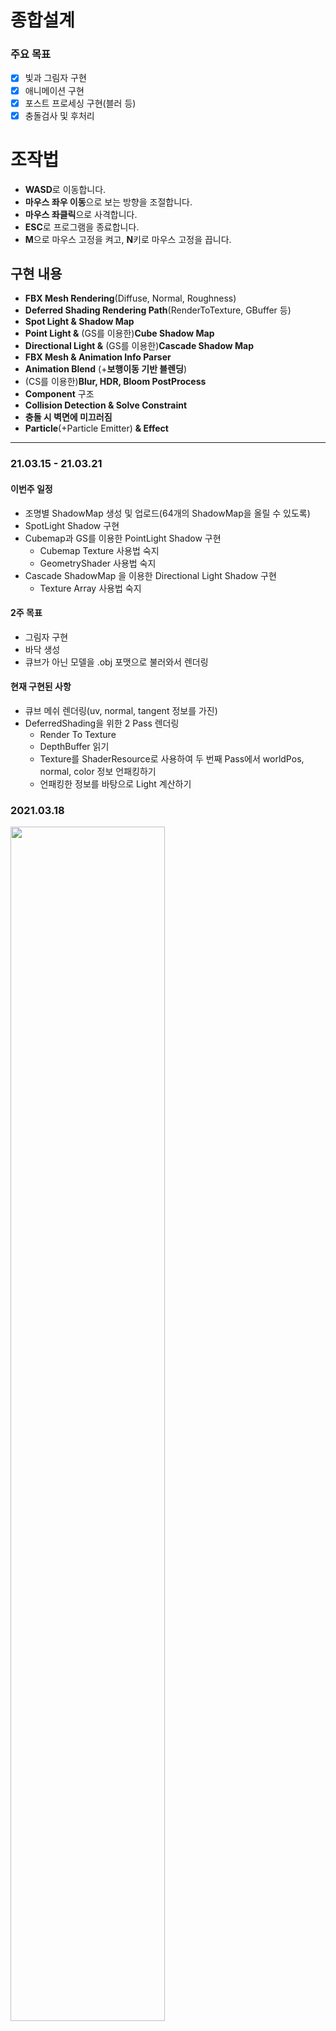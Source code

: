 # 종합설계
### 주요 목표
 - [x] 빛과 그림자 구현
 - [x] 애니메이션 구현
 - [x] 포스트 프로세싱 구현(블러 등)
 - [x] 충돌검사 및 후처리

# 조작법
- **WASD**로 이동합니다.
- **마우스 좌우 이동**으로 보는 방향을 조절합니다.
- **마우스 좌클릭**으로 사격합니다.
- **ESC**로 프로그램을 종료합니다.
- **M**으로 마우스 고정을 켜고, **N**키로 마우스 고정을 끕니다.

## 구현 내용
* **FBX Mesh Rendering**(Diffuse, Normal, Roughness)
* **Deferred Shading Rendering Path**(RenderToTexture, GBuffer 등)
* **Spot Light & Shadow Map**
* **Point Light &** (GS를 이용한)**Cube Shadow Map**
* **Directional Light &** (GS를 이용한)**Cascade Shadow Map**
* **FBX Mesh & Animation Info Parser**
* **Animation Blend** (+**보행이동 기반 블렌딩**)
* (CS를 이용한)**Blur, HDR, Bloom PostProcess**
* **Component** 구조
* **Collision Detection & Solve Constraint**
* **충돌 시 벽면에 미끄러짐**
* **Particle**(+Particle Emitter) **& Effect**

-----------
### 21.03.15 - 21.03.21
#### 이번주 일정
* 조명별 ShadowMap 생성 및 업로드(64개의 ShadowMap을 올릴 수 있도록)
* SpotLight Shadow 구현
* Cubemap과 GS를 이용한 PointLight Shadow 구현
  - Cubemap Texture 사용법 숙지
  - GeometryShader 사용법 숙지
* Cascade ShadowMap 을 이용한 Directional Light Shadow 구현
  - Texture Array 사용법 숙지

#### 2주 목표
* 그림자 구현 
* 바닥 생성
* 큐브가 아닌 모델을 .obj 포맷으로 불러와서 렌더링

#### 현재 구현된 사항
- 큐브 메쉬 렌더링(uv, normal, tangent 정보를 가진)
- DeferredShading을 위한 2 Pass 렌더링
  - Render To Texture
  - DepthBuffer 읽기
  - Texture를 ShaderResource로 사용하여 두 번째 Pass에서 worldPos, normal, color 정보 언패킹하기
  - 언패킹한 정보를 바탕으로 Light 계산하기

### 2021.03.18
<img src="https://user-images.githubusercontent.com/21697638/111553756-58535f80-87c8-11eb-95b5-4fb1c6bab7a7.png" width="70%" height="70%"></img>

-----------
### 21.03.22 - 21.03.28
#### 이번주 일정
* Cubemap과 GS를 이용한 PointLight 그림자 구현
  - Cubemap Texture 사용법 숙지
  - GeometryShader 사용법 숙지
* Cascade ShadowMap 을 이용한 Directional Light 그림자 구현
  - Texture Array 사용법 숙지

#### 2주 목표
* 그림자 구현 
* 바닥 생성
* 큐브가 아닌 모델을 .obj 포맷으로 불러와서 렌더링

#### 현재 구현된 사항
- 큐브 메쉬 렌더링
- 디퍼드 쉐이딩
- 다중 SpotLight & Shadow

Root Constant를 한 프레임 내에 여러 번 바꿀 수 있을 것이라 오해하고 있었다.
말 그대로 상수처럼 사용되는 것인데. 
그래서 인덱스를 갱신해가며 사용할 수 있을 것이라 믿었던 Light와 ShadowMap 배열 구조를 전부 부수고 광원별 렌더 패스를 추가하는 식으로 변경하였다. 

### 2021.03.21
<img src="https://user-images.githubusercontent.com/21697638/111884756-f6cd0400-8a06-11eb-90d6-d70c830bd86f.png" width="70%" height="70%"></img>

### 2021.03.22
프로젝트의 단위 1 이 1 m가 되도록 설정하였다. (0.001 = 1mm, 1,000 = 1km)
투영 변환 행렬도 그에 맞게 조절하고 Object와 Light의 크기도 변경하였다.
이제 Load Mesh가 된다.

<img src="https://user-images.githubusercontent.com/21697638/111926071-aa5cf380-8aee-11eb-83ce-9b9e3ea0e60d.png" width="70%" height="70%"></img>

### 2021.03.25
Point Light Shadow를 위해 TextureManager와 Texture에 CubeMap Type으로 Texture를 생성하는 함수를 추가해주고 Header.hlsli에 TextureCube를 추가해주었다.
원래 Texture2DArray로 만들고 그걸 Texture2D로 되지 않을까 하고 올려봤었는데 생각대로 작동하지 않았다.
[Introduction To Textures in Direct3D 11 - Win32 apps | Microsoft Docs](https://docs.microsoft.com/en-us/windows/win32/direct3d11/overviews-direct3d-11-resources-textures-intro)
여기에 보면 CubeMap의 인덱스가 나온다. 저 순서대로 Light마다 뷰 변환 행렬을 만들어줘야 한다(올릴 땐 투영 변환 행렬 곱하고 전치행렬로 바꿔서).

<img src="https://user-images.githubusercontent.com/21697638/112391901-f2248a80-8d3b-11eb-8d31-36f302a8be15.png" width="70%" height="70%"></img>

-----------
### 21.03.29 - 21.04.04
#### 이번주 일정
* Cascade ShadowMap 을 이용한 Directional Light Shadow 구현
* Render Object를 할 때, Texture 등을 어떻게 저장할 것인지 정리(자료구조 면에서)
* Material 구조체 업로드 준비
* FBX SDK로 파일 읽기(애니메이션 구현 준비)

#### 2주 목표
* Object 자료구조 정리(또는 Component 인터페이스 작성)
* FBX SDK 다운로드 및 사용법 정리

#### 현재 구현된 사항
- 큐브 메쉬 렌더링
- DeferredShading
- 다중 SpotLight Shadow
- 다중 PointLight Shadow
- Cascade Shadow Map을 TextureArray를 사용하여 DepthBuffer에 그리는 것까지 진행

### 2021.03.29
26일에 DepthBuffer에 그려지는 것까지 확인

### 2021.03.31
CSM 구현 시에 많은 문제가 있었는데 현재 진행 상황은 다음과 같다.
- 뷰 프러스텀의 꼭짓점 좌표를 구하기 위해 CameraView 변환 행렬의 역행렬을 곱해 WorldSpace로 가져오고, LightSpace로 변환한 뒤에, 각 캐스케이드 별로 min/max XYZ를 구하여 직교 투영 행렬을 만들 때 필요한 width와 height, Znear, Zfar을 구했다.
- 각 캐스케이드 별로 위치를 구하여 View 변환 행렬을 만들어주고 위에서 구한 투영행렬과 곱해서 GPU에 올려줬다.
- 그래서 일단 되긴 한다
- 다만, 카메라 회전 시에 ShadowMap 안에 안 들어가는건지 아니면 캐스케이드 인덱스를 구하는 식에 문제가 있는건지 중간에 의도하지 않은 그림자가 생기는 문제가 있다

<img src="https://user-images.githubusercontent.com/21697638/113150035-9cd20700-926e-11eb-9230-03f8149263ce.png" width="70%" height="70%"></img>
<img src="https://user-images.githubusercontent.com/21697638/113150117-b4a98b00-926e-11eb-96b3-3f682aa57016.png" width="70%" height="70%"></img>

### 2021.04.01
CSM을 구현했다. 구현하면서 있었던 문제들과 해결법은 다음과 같다.
1. DepthTextureArray에 렌더는 되는데 카메라가 이동해도 DepthTexture의 내용은 바뀌지 않음 -> Light의 위치를 각 캐스케이드의 시작점으로 이동시켜 해결
2. 거리에 따라 잘못된 캐스케이드가 선택되어 의도하지 않은 그림자가 발생 -> 월드 공간에서 픽셀의 위치와 카메라 간의 거리로 캐스케이드를 선택하게 하지 않고, 월드 공간 픽셀의 위치를 카메라 공간으로 옮긴 뒤에 z값으로 캐스케이드를 선택하게 변경(원래 캐스케이드의 바운더리 박스를 만들 때 쓰는 뷰 프러스텀도 카메라 뷰 공간에 있었으니까)
3. 깊이텍스처의 일부(오른쪽과 아래쪽) 공간에 렌더링이 되지 않음 -> 이건 다른 쉐도우 맵을 생성할 때도 있었으나 평상시에는 눈에 띄지 않아서 몰랐던 문제로서 쉐도우 맵을 렌더링 할 때, 뷰 포트의 크기만 쉐도우 맵의 크기에 맞게 변경해주고 시저렉트는 변경해주지 않아서 생긴 문제였음(쉐도우 텍스처의 크기를 2048로 바꾸면 1/4만 그려지는 문제가 있었는데 아... 암튼 해결함)

이렇게 적어보면 문제가 적어보이지만 적합한 디버깅 방법을 알지 못했던 터라 주먹구구식으로 시도한 일이 많았다. 효율적인 디버깅 방법이 필요하다.

이제 Object 자료구조와 Material 등을 정리하고 구현한 뒤에 애니메이션으로 넘어갈 준비를 하면 될 것 같다.

<img src="https://user-images.githubusercontent.com/21697638/113239609-0b05e080-92e6-11eb-8cce-9dda85a663b9.png" width="70%" height="70%"></img>
<img src="https://user-images.githubusercontent.com/21697638/113239658-253fbe80-92e6-11eb-99b4-921ac5e872fa.png" width="70%" height="70%"></img>

### 2021.04.04
나는 더 이상 3ds Max를 사용할 수 없고, 내가 원하는 (diffuseMap, normalMap, specularMap이 있고 아마 앞으로 애니메이션까지 들어가면 더 까다로워질)조건으로 완벽하게 준비된 에셋을 구하기도 어려울 것 같아서 Blender 2.92로 에셋을 만들었다. Blender가 3ds Max와 사용방법이 많이 달라서 적응하는데 오래 걸렸다.

<img src="https://user-images.githubusercontent.com/21697638/113578416-c23f8600-965d-11eb-8275-8df5d09a4e3a.png" width="70%" height="70%"></img>

-----------
### 21.04.05 - 21.04.11
#### 이번주 일정
* Object 렌더링 시에 Texture 등을 어떻게 저장할 것인지 정리(자료구조 측면에서)
* Material 구조체 업로드 준비
* FBX SDK로 파일 읽기(애니메이션 구현 준비)

#### 2주 목표
* Object 자료구조 정리(또는 Component 인터페이스 작성)
* FBX SDK 다운로드 및 사용법 정리

### 2021.04.05
자원 관리 자료구조를 작성했다.
원래 Scene에 속해있던 TextureMng와 Object에 속해있던 vector<mesh*>의 자원들을 전역으로 올리고 한 번씩만 생성하게 변경하였다.(원래는 같은 mesh여도 여러 Object일 경우, 여러 번 생성하여 메모리 낭비가 있었다)
따라서 지금 구조는 다음과 같다.

> 전역에 gTextureMng, gModelMng, gMaterialMng 로 자원관리
> 처음에 AssetData를 읽어서 이 Scene에서 어떤 Asset(obj, dds 등)을 사용하는지 확인
> 위에서 확인한 AssetList를 바탕으로 Model(mesh들의 집합)과 Texture를 Load
> MaterialData를 읽어서 Material을 생성
> (defaultMaterial도 생성하여 mat이 없는 object의 경우, defaultMaterial을 사용하게 함)
> Object에서 Render를 할 때, Material과 Model name을 가지고 gMaterialMng, gModelMng에서 Set과 Render하게 변경
> (이전에 사용한 Material과 같은 경우, 추가로 Set을 하지 않게 이전에 사용한 mat의 이름을 Mng에서 저장)

자원 관리를 위해 Data 파일만 3개를 사용하게 됨
자원 사용을 위해선 다음의 순서를 거쳐야 함
1. 먼저 Data 폴더의 AssetList에 사용할 에셋을 추가한다
2. 해당 에셋을 Assets 폴더에 추가한다
3. MaterialData에 추가할 Texture를 더해준다
4. ObjectData에 Material과 Model을 더해준다

SpecularMap을 추가하였다
스펙큘러맵을 이렇게 사용하는게 맞는진 모르겠으나 일단 0~1 사이의 값을 가지고 roughness 값으로 사용된다. 이게 있으면 한 Texture를 사용하는 Model에서 다양한 roughness 값을 줄 수 있게 된다
지금 light를 계산하는 hlsl에서 roughness * 256 해서 사용하고 있으므로 기억해두자
Fresnel값도 어떻게 주고 싶은데 그것까지는 아직 못해주고 있다
추가로 RGB Texture를 써야 할 지 고민해봐야 할 것 같음

<img src="https://user-images.githubusercontent.com/21697638/113580174-45fa7200-9660-11eb-841f-0f87b0694b88.png" width="70%" height="70%"></img>

### 2021.04.08
Blender에서 리깅과 애니메이션 작업까지 한 모델을 FBX로 Export하여 사용하기 위해 작업했다.
스키닝 애니메이션은 한 차례 구현해 본 적이 있어 이론을 복습하는 것은 쉬웠다.
FBX SDK의 사용법이 어렵고 복잡해서 많이 힘들었는데 Parser를 작성한 지금도 현재의 방식이 그리 맘에 들지 않는다.
Blender에서 키프레임을 Export하고 다시 Import 해보니 Max에서 리샘플링 옵션을 켠 것처럼 모든 프레임에 키프레임이 생기는걸 볼 수 있었다. 특정 키프레임의 시간만 얻는 것을 포기하고 모든 프레임에서 toWorld 행렬을 뽑아냈다.
빠르게 로드하기 위해 바이너리 포맷으로 만든 뒤에 한 번에 데이터 전체를 읽어내는 식으로 만들었다. (이후 처리 공정이 있긴 하지만)
지금은 루트 상수버퍼를 추가하고 애니메이션 본 변환 행렬을 올리는 것까지 진행했다.
앞으로 해야 할 일은 다음과 같다.

1. 변환 행렬을 시간에 따라 보간.
2. 이 오브젝트가 FBX 모델인지 OBJ 모델인지, 애니메이션이 적용되어있는 메쉬인지 등을 구분.
3. 각자 다른 PSO를 사용하여 렌더링.

Blender에서 FBX로 Export 할 때, Topology를 D3D_PRIMITIVE_TOPOLOGY_TRIANGLESTRIP이 아니라 D3D_PRIMITIVE_TOPOLOGY_TRIANGLELIST로 뽑고 싶은데 Export 옵션에선 못 찾겠다. 
pd3dCommandList->IASetPrimitiveTopology(D3D_PRIMITIVE_TOPOLOGY_TRIANGLELIST); 
이 함수를 찾아서 수정해야 할 것. (FBX모델은 TRIANGLESTRIP로 변환했으니까)

-----------
### 21.04.12 - 21.04.18
#### 이번주 일정
* AnimationClip, AnimationCtrl 등 Animation 자료구조 구현

#### 2주 목표
* Animation 구현

### 2021.04.12
Blender에서 Export한 FBX 파일에 문제가 많아서 다시 3ds Max로 작업환경을 변경했다. Blender에서 있었던 문제는 다음과 같다.

- FBX 포맷으로 Export 할 경우, Vertex가 없어지는 문제가 있다. 정확히는 프리미티브 토폴로지가 트라이앵글도 아니고 트라이앵글 스트립도 아니고 전체 Face의 절반이 사라지는 문제가 있다. Export 한 결과물을 다시 Import 했을 때 Mesh에 문제가 있던 것 같아 보이진 않았는데 대체 어떻게 저장을 하고 있는 것인지 모르겠음.
- Export 할 때, 3ds Max에서의 '리샘플링 올' 옵션이 자동으로 적용되는 듯하다. Keyframe의 Time 값을 얻기 위해 Parser를 돌렸을 때, 모든 프레임의 시간이 나오길래 뭔가 싶어서 다시 Import 해봤는데 모든 프레임에 키프레임이 찍혀있는걸 보고 3ds Max를 설치했다.

<img src="https://user-images.githubusercontent.com/21697638/114394625-5ec1d500-9bd6-11eb-8125-32ac869a7680.png" width="70%" height="70%"></img>

Blender에서 Export 하는 것은 문제가 너무 많아서 다시 Max에서 작업하는 것으로 변경했다. 그로 인해 AnimationClip의 자료구조가 변경되었고(이젠 키프레임을 리샘플링 올을 하지 않은 결과로 처리할 수 있으니까) Parser의 구조도 변경하였다.

AnimationClip의 구조는 다음과 같다.

    struct Keyframe {
	    float keytime;
	    float4 rotation;
	    float3 translation;
	}
	
	using Bone = vector<Keyframe>;
	
	AnimationClip DataStructure
	
	nBone
	eachBone: nKeyframe
	sizeof(Keyframe) * nTotalKeyframe
	
   Parser를 구현했고 이에 맞춰서 본 프로젝트에서 Import 할 수 있게끔 변경했다.  FBX로 읽은 Mesh를 렌더링 하는 것까지 구현했다. AnimationClip을 읽어오는 것까지 성공했다.

### 2021.04.13
AnimationClip에서 읽은 FrameData를 GPU에 올려 VS에서 사용할 수 있게 하였다. 
VS Input Semantic으로 TEXCOORD는 되고 TEXCOORD1은 안된다.
FrameData가 문제 없이 올라가는 것을 확인했고 이전 Frame과 다음 Frame 간의 보간을 구현하였다.
3ds Max에서 회전 값은 TCB, 위치 값은 베지어 방식으로 보간한다고 하여 찾아보았는데,
TCB는 Tension, Continuity, Bias의 줄임말로 CatmullRom Spline에 bias 값을 넣은 정도로 보였다.
나는 T, C, B 모두 Default 값으로 두고 에셋을 만들 예정이므로 CatmullRom 보간만 할 수 있으면 된다.
그리고 그건 XMVectorCatmullRom() 라는 함수로 이미 구현되어 있다.

다만, CatmullRom 스플라인은 보간하려는 두 값의 연속성? 미분값? 속도?값 을 정하기 위해 그 앞과 뒤의 값도 필요로 하기 때문에 값을 4개 전달해야 한다.
이것과 지금 AnimationClip의 저장방식(frameLength와 같은 keytime을 가지는 맨 마지막 키프레임이 있을 수도, 없을 수도 있는 구조)에 따른 루프 애니메이션과 루프가 아닌 애니메이션의 키프레임 인덱스를 정하는 방법을 전부 구현하지는 않았다.
지금 구현한 방법은 맨 앞과 맨 마지막이 이어지지 않는다는 가정 하에 구현하였다.

현재 프레임 인덱스를 구하는 것 자체는 크게 문제가 없는 것 같고 변환 행렬 값에 문제가 있어서 제대로 애니메이트 되지 않고 있다.

-----------
### 21.04.12 - 21.04.25
#### 이번주 일정
* Animation Parser, Animation Controller 구현

-----------
### 21.04.26 - 21.05.02
#### 이번주 일정
* 휴식

-----------
### 21.05.03 - 21.05.09
#### 이번주 일정
* Animation Parser, Animation Controller 구현

### 2021.05.03
Fbx Parser 구현 성공. 추후 내용 정리해서 올릴 것.

### 2021.05.04
본 프로젝트에 적용 완료. 코드 정리해서 올릴 것.

<img src="https://user-images.githubusercontent.com/21697638/116945821-8840be80-acb3-11eb-8188-742572a047b6.png" width="70%" height="70%"></img>

- Parser에서 VertexNormal이 제대로 입력되지 않아 Split per-vertex Normals 옵션을 켤 수 없었는데 해당 부분을 수정.
- PSO를 변경하고 추가하여 애니메이션이 적용된 오브젝트도 Shadow Occluder로 작용.

<img src="https://user-images.githubusercontent.com/21697638/116962876-3fecc500-ace2-11eb-8b04-df5c9c8aa109.png" width="70%" height="70%"></img>

### 2021.05.06
미리 만들어둔 사람 모델을 리깅하여 사용하였다.

Parser에서 Mesh를 저장할 때 하나의 Vertex에 영향을 주는 Bone이 5개 이상인 경우가 나오는 문제가 있었다.
하나의 Vertex에 영향을 주는 Bone이 4개를 초과하는 경우, 가장 작은 weight값을 가진 Bone을 지우고 해당 weight값을 나눠 다른 Bone들의 weight에 더해주는 방법으로 수정하였다.

<img src="https://user-images.githubusercontent.com/21697638/117238481-edd5ac00-ae67-11eb-9259-b6ca4016ee7f.gif" width="70%" height="70%"></img>

이전에 구현해둔 쿼터니언 보간 방식은 각 요소별로 CatmullRom 보간을 하는 방법이었기 때문에, 회전값이 튀는 문제가 있었다.
같은 회전값을 나타내더라도 표현하는 쿼터니언 값이 다를 수 있던 문제였는데(아마?) 이를 요소별로 단순하게 보간하여 발생한 것 같아 XMQuaternionSlerp()을 사용하여 보간하게 변경하였다.

FBX Asset Import 시에
1. position과 normal의 Y와 Z를 Swap한다.
2. position과 normal의 Z에 -1을 곱한다.

VertexShader에서
1. position과 normal 변환결과값의 X에 -1을 곱한다.
(tangent나 uv에 비슷한 처리를 해야 하는지는 아직 모름)

<img src="https://user-images.githubusercontent.com/21697638/117239997-d3e99880-ae6a-11eb-99d1-6542dd5d441b.gif" width="70%" height="70%"></img>

### 2021.05.07

AnimationController를 상속받는 HumanoidAnimCtrl를 만들고 HumanoidObject가 갖고 있는 HumanoidState에 따라 다른 Clip을 재생하도록 하였다.

<img src="https://user-images.githubusercontent.com/21697638/117376845-f2a06b80-af0c-11eb-8174-a37296c1df5d.gif" width="70%" height="70%"></img>

AnimationController에서는 입력받은 State와 Time으로 행렬을 만들어 Set까지 하고 있다.
이것으로 컨트롤러에서 할 일은 일단 끝. (블렌딩 등을 제외하고)
AnimatedObject(특히 HumanoidObject를 기준으로)에서 State 전환을 만들어야 한다.
외부에서 Object에게 MoveForward() 명령어를 주었을 때, 만약 해당 Object가 직전에 Jump를 하여 InAir State라면, MoveForward()를 호출해도 아무런 효과가 없어야 한다.

-----------
### 21.05.10 - 21.05.16
#### 이번주 일정
* State와 Transaction 구현
* Object의 상황에 따라 State가 전환
* 소스코드 정리

#### 2주 목표
* UI와 Font 구현(한글까지 지원할 수 있도록)

### 2021.05.10
State 클래스를 다음과 같이 작성하고 Humanoid_Idle, Humanoid_Walk 클래스를 State 클래스를 상속받아 구현하였다.

	class State {
	public:
		State(const char* strName, Object* obj) :m_strStateName(strName), m_pObject(obj) {}

		void AddTransation(Transaction* transation) { 	m_vecTransactions.push_back(transation); }
		bool IsSatisfyTransaction(const char* strStateName);
		void ChangeStateTo(const char* strStateName);

		virtual void EnterState() {}
		virtual void LeaveState() {}
	public:
		virtual void MoveForward() = 0;
		virtual void Update(float fTimeElapsed) = 0;

	public:
		string m_strStateName;

	protected:
		vector<Transaction*>	m_vecTransactions;
		Object*					m_pObject;
	};

Idle State인 플레이어 캐릭터에게 WalkForward() 명령을 주면 Walk State로 전환할 수 있는 Transaction이 있는지 검사하고, 있으면 해당 Transaction의 조건에 적합한지 확인 후에 맞으면 해당 State로 전환한다.

	if(IsSatisfyTransaction("strStateName")) ChangeStateTo("strStateName");

### 2021.05.11
이번 2주 목표를 'UI와 Font 구현(한글까지 지원할 수 있도록)'에서 '손에 무기 들려주기, IK 구현, 애니메이션 블렌더(이건 시도까지만)'으로 변경
Normal Mapping을 구현하는 것을 먼저 한다.

https://www.textures.com/ 에서 albedo, normal, roughness맵을 다 갖고 있는 Texture Set를 받아 테스트에 사용하였다.
사용한 Set은 [Medieval Cobblestone Pavement - PBR0024 (textures.com)](https://www.textures.com/download/PBR0052/133087)

Specular Map과 Roughness Map이 갖는 의미의 차이점을 잘 모르겠기에 지금은 Specular Map의 슬롯을 기본으로 비워두고, Albedo Map(이것도 Diffuse Map과의 차이점을 모르겠다)의 Alpha 채널에 Roughness Map의 정보를 넣어 하나로 합친 뒤에 사용하였다.
즉, 지금 Material이 Texture Set으로 갖는 정보는 Diffuse.rgb, Roughness.r(==Diffuse.a에 들어감), Normal.rgb 이렇게 있다.
Material의 Fresnel 값을 가지는 Texture는 아직 보지 못했기에 따로 Material마다 지정해주거나 Material에 따라 제작할 필요가 있다.

지금 사용하고 있는 Material마다 지정해주는 방식은 한 Material에서 다양한 재질을 표현할 수 없다는 문제가 있다.
예를 들어, 하나의 Mesh에서 한 부분은 천 재질이고, 다른 부분은 가죽 재질일 때, Roughness 값은 다르게 줄 수 있지만 Fresnel 값은 동일하게 줄 수 밖에 없다. 금속의 경우, Fresnel 값이 매우 큰 것이 다른 재질과의 차이점인데 하나의 Material에서 그것을 표현할 수 없다는 것이 문제가 된다.
하지만 이와 별개로 Material이라는 표현 자체가 재질을 의미하는 만큼, Material 하나에 하나의 재질만 표현해야 하는 것이 아닌가 같은 것도 고려해봐야 할 것 같다.
일단 지금은 Fresnel 값을 Material마다 직접 지정하고 있다.

<img src="https://user-images.githubusercontent.com/21697638/117751361-edfeee80-b24f-11eb-9d7d-5062e195720e.png" width="70%" height="70%"></img>

<img src="https://user-images.githubusercontent.com/21697638/117751397-fe16ce00-b24f-11eb-9328-6e5f1cd4879c.png" width="70%" height="70%"></img>

아래 사진은 하드코딩 되어 있는 Fresnel  값에 차이를 줘 렌더링 한 결과물이다.
[왼쪽 - 0.1, 오른쪽 - 0.9]

SpotLight 생성 시에 SpotLight의 각도를 SpotPower로 조절해주고 있었으나, LightDirection이 normalize 되지 않은 채로 들어가 의도하지 않은 결과가 나오는 점을 수정.

<img src="https://user-images.githubusercontent.com/21697638/117754539-7b910d00-b255-11eb-9875-7b5450ee4364.png" width="70%" height="70%"></img>

3ds Max에서 지금 필요한 모든 정보들을 얻기 위해선 다음과 같은 처리가 필요하다.
1. UnwrapUVW를 하여 UV를 생성
2. TurnToPoly를 하여 모든 Polygon Size를 3 이하로 줄여, 수동 Triangulate (Export 옵션에서 선택하는 Triangulate 만으로는 Binormal과 Tangent가 제대로 생성되지 않았다)
3. Split per-Vertex normals, Tangents and Binormals, Triangulate 에 체크
4. Units은 Automatic, Axis는 Y-up
5. Import 할 때, Position, Normal, Tangent는 YZ Swap, Z 반전
6. Import 할 때, UV는 V 반전

<img src="https://user-images.githubusercontent.com/21697638/117795033-c1b39400-b288-11eb-8eba-6b0d1f3a59c3.png" width="70%" height="70%"></img>

다른 Object를 Humanoid Object의 R Hand Bone까지 옮기는 것을 구현했다.
여기서 옮겨진 Object가 YZ평면으로 반전된 곳에 위치하는 문제가 있었는데
이것은 AnimClip을 import 할 때, 해당 평면에 대해 반전되서 들어오는 것을 별다른 처리 없이 그대로 사용한 뒤,
VS에서 모든 Vertex에 대해 일괄적으로 position.x *= -1를 해주는 것으로 마무리했기 때문이다. (이렇게 해야 의도한 대로 좌우가 맞게 출력되므로)
지금은 옮기려는 오브젝트에 평면대칭행렬을 곱해서 해결했지만 위에서 말한 AnimClip 행렬들에 평면대칭행렬을 곱해서 VS에서 추가적인 계산을 할 필요 없도록 수정해야 할 것

### 2021.05.12

<img src="https://user-images.githubusercontent.com/21697638/117913228-fd4b6e00-b31b-11eb-954c-3f05813e5e4a.gif" width="70%" height="70%"></img>

손 위치에 Object를 옮기는 것에 성공했다.
Object 클래스에서 부모에 상대적인 로컬변환행렬과 절대값인 월드변환행렬을 받을 수 있도록 구현.
에셋이 좌우반전되는 문제는 쉽게 해결할 수 있는 부분이 아닌 것 같아 일단 묻어두고 이후에 수정.

<img src="https://user-images.githubusercontent.com/21697638/117935310-8c697d80-b33e-11eb-8b7a-22d406e4309b.png" width="70%" height="70%"></img>

<img src="https://user-images.githubusercontent.com/21697638/117935367-9be8c680-b33e-11eb-87e7-cf6485aefefc.png" width="70%" height="70%"></img>

항상 도움받고 있다.
애니메이션 정보를 좌표계에 문제가 없이 가져오는데 성공했다.
이제 전후좌우 전부 맞다. AnimatedObject와 일반 Obecjt 간에 CCW 차이 또한 없다.

    // In AnimClip Parser
    FbxAxisSystem d3dAxisSystem(FbxAxisSystem::EUpVector::eYAxis, FbxAxisSystem::EFrontVector::eParityOdd, FbxAxisSystem::ECoordSystem::eLeftHanded);
    d3dAxisSystem.DeepConvertScene(lScene);

	// In Main Program Importer
	// 이 부분은 Mesh Parser에서 처리하고 넘어오는게 좋을 것 같다.
	temp.m_xmf3Pos = vecCP[v.ctrlPointIndex].position;
	swap(temp.m_xmf3Pos.y, temp.m_xmf3Pos.z);
	temp.m_xmf3Pos.z *= -1;
	temp.m_xmf3Pos.x *= -1;
	temp.m_xmf3Normal = v.normal;
	swap(temp.m_xmf3Normal.y, temp.m_xmf3Normal.z);
	temp.m_xmf3Normal.z *= -1;
	temp.m_xmf3Normal.x *= -1;
	temp.m_xmf3Tangent = v.tangent;
	swap(temp.m_xmf3Tangent.y, temp.m_xmf3Tangent.z);
	temp.m_xmf3Tangent.z *= -1;
	temp.m_xmf3Tangent.x *= -1;
	temp.m_xmf2UV = v.uv;
	temp.m_xmf2UV.y *= -1;

이렇게 하면 에셋 제작 시에 의도한 모습으로 애니메이션이 재생되고, 추가적인 처리를 해줄 필요도 없다.

### 2021.05.13

Mixamo에서 애니메이션을 다운로드 하여 Parse하고 적용하였다.
Mixamo 사용법은 다음과 같다.
1. Biped를 남기고 모두 제거한 뒤, FBX로 Export하여 Mixamo에 업로드한다.
2. 원하는 애니메이션 클립을 선택하고 Without Skin 옵션을 선택한 뒤, 다운로드 한다.
3. Skin이 적용된 Mesh와 Biped가 같이 있는 Max 파일에서 방금 다운로드한 FBX 파일을 Import 한다. (이때, Import 설정은 https://m.blog.naver.com/bluegod731/221167655192 를 참고)
4. 애니메이션이 적용된 Max파일을 그대로 Export하여 AnimParser에서 처리하면 그대로 사용할 수 있다.

해상도를 1920*1080으로 변경하였다.
Cascade Shadow Map 구현에 있어서 버그를 찾았으므로 이를 수정하는 것을 최우선 목표로 한다.

### 2021.05.14

<img src="https://user-images.githubusercontent.com/21697638/118232331-573e6600-b4cb-11eb-9733-548b1a0b22e7.png" width="70%" height="70%"></img>

창의 크기를 1920*1080으로 늘렸다.
Cascade Shadow Map 기능에 버그가 있어 수정하였다. 이제 가끔씩 보였던 자잘한 그림자들이 보이지 않게 됐다.

-----------
### 21.05.17 - 21.05.23
#### 이번주 일정
* Humanoid의 이동 State들을 구현
* 보행기반 Animation Blend 구현

#### 2주 목표
* Animation Blend
* IK
* 마우스로 시선을 돌리면 몸이 살짝 틀어지고, 머리가 해당 방향을 보고, 우클릭을 누르면 조준을 하고 , 그 상태에서 하체는 이동을 따로 하는 등

### 2021.05.17
Animation Blend를 구현하기 위해 우선 HumanoidState부터 변경하였다.
Humanoid_WalkForward에서 Humanoid_Moving으로 구조를 바꾸고, State 안에서 KeyInput을 받게 하였다.
State는 이제 vecAnimClipNameList를 반환한다.
AnimationCtrl은 미리 Blend를 위해 하나의 ClipName이 아닌 ClipName이 담긴 vector를 인자로 받게 변경하였다.

<img src="https://user-images.githubusercontent.com/21697638/118416437-a9a99d80-b6ea-11eb-893e-233858dbb3d0.gif" width="70%" height="70%"></img>

Animation Controller 부분에서 pair<string, float>를 받게 변경하고 행렬에 가중치를 곱한 결과물을 모두 합해서 반환시켰다.

<img src="https://user-images.githubusercontent.com/21697638/118465773-2e250c00-b73d-11eb-958f-8a06607587d2.gif" width="70%" height="70%"></img>

### 2021.05.19

<img src="https://user-images.githubusercontent.com/21697638/118802238-dde4b000-b8dc-11eb-9d3f-460e5000a6fd.gif" width="70%" height="70%"></img>

AnimationController 클래스의 SetMatrix()와 GetBoneMatrix() 함수를 MakeAnimationTransform(), GetLatestToWorldTransfromOfSpecificBone(), SetAnimationTransform() 함수로 대체하였다.
이제 자식 오브젝트는 부모 오브젝트의 BoneAnimationTransform을 구하기 위해 부모가 어떤 AnimClip들을 사용하는지 몰라도 된다. 다만, 기존의 AnimationController를 전역에 선언하고 모든 AnimatedObject가 같이 사용했었는데 이 부분은 변경해야 한다.

Idle AnimClip이 순간적으로 매우 빠르게 재생되는 문제가 있었는데, 이는 Blend 대상인 Clip들의 시간을 모두 평균화 해주면서 생긴 문제였으며
Idle / Walk, Run 등으로 따로 시간을 맞춰주어 Blend하는게 옳은 방법인 것 같다.
(예를 들어, Walk와 Run은 서로 시간을 평균내서 맞춰줘야 하지만 Idle은 다른 범주의 Clip이므로)

Moving State에서 Weight값을 정해주는 부분을 수정하였다.

발이 겹치거나, 동작이 안 맞거나 하는 부분이 있다.
지금은 Object의 time 하나로 모든 것을 계산하고 있는데 발이 떠있는 상태 등을 확인해야 하므로 이동하기 시작했을 때의 time을 시작부분으로 정해주는 것도 좋을 것 같다.

### 2021.05.20

<img src="https://user-images.githubusercontent.com/21697638/118926050-a62c4580-b97a-11eb-82b0-9850abe6b5d0.gif" width="70%" height="70%"></img>

Backward + Strafe좌우 를 매끄럽게 만들기 위해 Strafe좌우Backward를 만들고,
앞뒤 이동이 반전되는 순간에 방향이 불연속적으로 바뀌는 것을 막기 위해 좌우 이동을 앞이나 뒤 방향을 향하지 않고 좌, 우로만 향하는 클립을 추가하였다.
따라서 지금 사용되고 있는 애니메이션은 다음과 같다.

	Humanoid_Idle.mac
	Humanoid_WalkingForward.mac
	Humanoid_WalkingLeftStrafe.mac
	Humanoid_WalkingLeftStrafeForward.mac
	Humanoid_WalkingLeftStrafeBack.mac
	Humanoid_WalkingRightStrafe.mac
	Humanoid_WalkingRightStrafeForward.mac
	Humanoid_WalkingRightStrafeBack.mac
	Humanoid_WalkingBackward.mac

Blend가 되고 있는 도중에 캐릭터가 얇아지는 문제가 있다. (앞오른쪽 등)
차이가 크게 나지 않는 클립을 섞어주어야 위의 문제가 적어질 것 같다. 지금은 앞으로 이동하는 클립과, 옆으로 이동하는 클립 간의 차이가 커서 생기는 것 같다.

지금 있는 애니메이션은 크게 Idle과 Walk로 볼 수 있다.
Idle에 추가로 Walk를 섞어주는 거라고 생각해야 한다.
Walk 종류들끼리는 서로 Clip Length가 다르기 때문에 이를 맞춰줘야 한다. 또한, Move State에서 별개의 시간을 갖게 하여 이동 애니메이션이 재생될 때, 해당 시간을 가지고 Blend를 해야 한다.
지금은 단순하게 수작업으로 모든 Clip의 Length를 Max에서 수정해줬지만 이것은 에셋을 만드는 디자이너의 의도와 다른 모션을 재생하게 하므로 문제가 있다.

### 2021.05.21

Animation Blend
- 같은 종류끼리는 길이를 맞춰야 함
- Idle은 기본 모션
- 부위에 따라 State를 달리 줄 때, Blend는?

-----------
### 21.05.24 - 21.05.30
#### 이번주 일정
* BaseState, SubState, Action 구조를 구현

#### 2주 목표
* Animation Blend
* IK

### 2021.05.24

구조 설계는 다음과 같다.

	
	State, SubState, Action

	- State: 키입력 처리, 기본적인 Animation 출력
	- SubState: 특정 변수 조정, State Animation을 Overwrite
	- Action: 상위 Animation을 Overwrite

	Mask Struct도 있어야 함.
	BoneMask::eUpperBody
	BoneMask::eLowerBody
	기본적으론 Bone의 Idx를 갖고 있는 배열
	여기선 Pair로 처리해야 하나?
	Mask가 가져야 할 정보: 몇 번 Bone에 얼마의 값. (스텐실 처럼)

	애니메이션은 BaseState에서 먼저 애니메이션을 계산.	m_AnimCtrl->CalcAnimTransformFromBaseState(vecPairClipWeight, baseStateTime);
	그 다음, SubState에서 계산된 애니메이션에 Blend.	m_AnimCtrl->BlendToPrevAnimTransform(vecPairClipWeight, time, Mask);
	추가로 Action이 있다면 위의 결과값에 추가로 Blend.	m_AnimCtrl->BlendToPrevAnimTransform(vecPairClipWeight, time, Mask);

	State는 한 순간에 단 하나만 존재.
	State간 전환은 Object의 상태를 보고 State에서 판단.	if(IsPossibleToChangeStatdTo(strStateName)) ChangeStateTo(strStateName);
	SubState의 추가 및 시간 갱신은 State에서 판단.			if(IsPossibleToAddSubState(strSubStateName))AddSubState(strSubStateName);
	Action의 추가 및 시간 갱신은 State에서 판단.			if(IsPossibleToAddAction(strActionName))	AddAction(strActionName);

	SubState는 여러 종류가 한 순간에 존재 할 수 있음.
	하지만 이미 존재하는 SubState가 추가로 존재할 수는 없음.
	이미 존재하는 SubState를 추가할 때에는 해당 SubState의 시간을 갱신함. 또는 아무 것도 하지 않음. (애초에 SubState는 유지되는 하위 State니까)

	Action 또한 SubState와 같음.

	HumanoidObject는 다음과 같은 변수를 가짐.
	m_CurrState, m_vecCurrSubState, m_vecCurrAction;

	State->GetPairClipWeight()로 Clip이랑 Weight Pair를 넘기지 말고 그냥 Update()에서 처리해버리거나 Render()에서 처리해버리거나 할 것.
	그래야 SubState, Action에서도 일관성 있게 처리할 수 있음.

### 2021.05.25

BaseState와 SubState를 간략하게 구현.
BoneMask를 간략하게 구현.
AnimationController는 기능을 분할하여 전역에 존재할 AnimationUploader와 namespace AnimationCalculator 로 분리.

<img src="https://user-images.githubusercontent.com/21697638/119498880-1256e100-bda1-11eb-844e-5545aa1cbce4.gif" width="70%" height="70%"></img>

Mask 자체는 문제 없이 작동하는 것 같으나 이렇게 나오는 것이 옳게 계산된 것인지는 잘 모르겠다.

<img src="https://user-images.githubusercontent.com/21697638/119506184-a4161c80-bda8-11eb-913d-d86a4f6292cb.gif" width="70%" height="70%"></img>

### 2021.05.27

<img src="https://user-images.githubusercontent.com/21697638/119802372-73a1c000-bf19-11eb-9509-9e97a7cddcad.gif" width="70%" height="70%"></img>

<img src="https://user-images.githubusercontent.com/21697638/119802886-e874fa00-bf19-11eb-9353-08aa1a05546b.png" width="70%" height="70%"></img>

AnimCalc::Blend() 를 수정했다.
그동안 Blend 결과물이 이렇게 나오는게 맞는지 잘 모르는 상태였는데 이번 결과물을 보고 의도와 다른 것을 확인했다.

조준을 하고 이동을 하면 상체도 골반에 따라 흔들려야 한다.
근데 지금은 Animation Clip을 보간해주는 것뿐이라 골반 흔들림 등에 영향을 받지 않는다.
이동 애니메이션에 의해 골반이 이동하면 나머지 Bone들도 영향을 받아야 한다.
Bone에 영향을 주는 식으로 해야 한다. 결과물을 보간하는 것만으론 의도한 결과물을 낼 수 없다.

-----------
### 21.05.31 - 21.06.06
#### 이번주 일정
* Blend를 다른 방식으로 구현
* Parser에서 toParent와 local Transfrom 행렬을 Export/Import 할 수 있게 구현

#### 2주 목표
* Animation Blend

### 2021.05.31

기존 Blend 방식으론 기획 의도대로 작동하지 않음을 확인.
수정을 위해 Blend 방식을 변경.
각 Clip 별로 계산이 완료된 행렬들끼리 보간하는 것이 아니라 각 Clip들의 Local Transfrom끼리 보간을 하고 toWorld를 실시간으로 계산하는 방식으로 변경해야 함.

toDressposeInv와 toWorld * nKey를 Clip에 저장하던 방식에서
toDressposeInv, toParent, local Transform * nKey, parentIdx를 Clip에 저장하도록 변경하였다.
toDressposeInv, toParent, parentIdx는 Bone Hierarchy Info로 따로 저장해야 하고
local Transform만 Clip이 가지는게 맞지만 우선은 빠른 구현을 위해 Clip에 같이 담았다.

본 프로젝트에서 import 하는 부분까지 문제 없이 구현하였고 겸사겸사 Parser의 세부사항을 수정하였다.

Animation Blend에 대해 아는 내용이 적어 Unity를 참고하였다.
Unity에서는 같은 Layer 내에서 State와 State 사이의 Transition이 있고, 이 때 1차적으로 Animation Blend가 된다.
또한, Layer를 추가하여 동시에 여러 State를 적용할 수 있고, 이 때도 Layer끼리 Blend가 된다.
이 때 필요한 weight와 mask 정보는 Layer가 갖는다.

구현하려면 Transition 동안의 State와 Blend를 처리할 방법과 Layer Blend를 처리할 방법을 만들어야 한다.

-----------
### 21.06.07 - 21.06.13
#### 이번주 일정
* 일주일 휴식

-----------
### 21.06.14 - 21.06.20
#### 이번주 일정
* Animation Blend를 마저 끝내고 생각

#### 2주 목표
* Animation Blend

### 2021.06.14

<img src="https://user-images.githubusercontent.com/21697638/121862792-22296b80-cd36-11eb-8f99-7245e43b4419.gif" width="70%" height="70%"></img>

Layer 별로 BoneMask를 가지고 Blend하는데 성공.
Layer 내에서 State 전환을 구현하면 될 듯.
BoneMask를 어떻게 잘 조절해야 할 것 같다.

-----------
### 21.06.21 - 21.06.27
#### 이번주 일정
* Animation Blend

### 2021.06.21
막연하게 'Animation Blend' 라고 해두니 이게 끝인지 아닌지 감이 안 잡힌다.
따라서 다음의 기능들을 구현하는 것으로 정정한다.
1. Move Layer는 Default State에서 보행이동기반 Animation Blend. (속도에 따라)
2. Action Layer는 State들 간에 Transition을 구현. (Transition 중간에 보간)

<img src="https://user-images.githubusercontent.com/21697638/122705189-2e5e7d00-d290-11eb-9f99-94095959383f.gif" width="70%" height="70%"></img>

Move Layer에서 '앞으로', '오른쪽 앞으로' 클립 blend
Action Layer에서 '조준' 클립 Blend

이젠 얇아지거나 하는 문제가 없다.

### 2021.06.22

<img src="https://user-images.githubusercontent.com/21697638/122872786-e9a81400-d36b-11eb-8a9a-42d9901fbedc.gif" width="70%" height="70%"></img>

	구현사항
	- Layer Blend(weight를 기반으로 하는)
	- State 전환에 따른 AnimClip 변화
	- State Transition 도중의 부드러운 Blend
	- Movement Layer의 보행 이동 기반 Blend
	
	개발 도중 겪은 내용들
	- Blend를 하지 않는 단순 Animation 재생이라면 시간별 toWorld와 toDressposeInv만 가져도 계산할 수 있다.
	- 이미 계산된 행렬을 가지고 계산하는 것은 모델이 얇아지거나 할 수 있다. (이유까지는 아직 잘 모르겠다)
	- Blend를 목표로 한다면 시간별 local(특히 rotation 값을 갖고 있는 quaternion), BoneHierarchy의 toDressposeInv, toParent, parentIdx 등이 필요하다.
	- Quaternion은 Blend 계산에 적합하다.

### 2021.06.24

ComputeShader를 사용하여 Blur와 DoF, HDR, Bloom 정도를 목표로 하고 있다. 저걸로 구현하는 것이 맞는지는 하면서 알아가도록 하자.
새로 브랜치를 생성하고 UAV와 SRV를 둘 다 만들어준 Texture 자원을 생성했다.

    StructType A; 로 생성하는 것과
    StructType A = {}; 로 생성하는 것이 차이가 있었다.
    UAV를 생성할 때, uavDesc 구조체를 인자로 전달해야 하는데 이 때 문제가 있었다.

### 2021.06.25

ComputePipelineStateObject를 작성했다.
ComputeRootSignature를 작성했다.
Resource Barrier랑 Texture의 SRV, UAV(UAV는 SRV를 저장하던 Heap에 그대로 저장했다)생성하는 부분을 작성했다.

ComputePSO를 적용하고, RootSignature도 Set 해준 상태에서 적용이 되는 것을 확인했다.

Thread Index 값은 Group ID / Group Thread ID / Dispatch Thread ID 이렇게 셋이 있다.

만약, 한 스레드 그룹에서 256개의 텍셀을 처리할 예정이고 dispatch 할 때, (width / 256, height, 1) 과 같이 넘긴다면 가로로 width / 256번, 세로로 height번 실행된다.

이 때, 만약 CS에서 numThreads가 [numthreads(16, 16, 1)] 이고 Index 접근을 .xy 로 하게 한다면 

<img src="https://user-images.githubusercontent.com/21697638/123380380-54568b00-d5ca-11eb-89f5-509847555cce.png" width="70%" height="70%"></img>

위와 같이 x방향 16칸, y방향 16칸으로 256개의 thread를 사용하게 된다.
근데 dispatch는 가로로 8번, 세로로 1080번을 했으므로 화면의 왼쪽 부분(가로 128, 세로 1080 픽셀)만 효과를 받게 된다.

dispatch를 가로로 1920 / 256번, 세로로 1080번을 하겠다는건 가로로 길게 256픽셀씩 8번, 세로로 1080번을 하겠다는 의미이므로
모든 화면에 적용하기 위해서는 스레드 그룹의 범위를 [16, 16, 1]이 아니라 [256, 1, 1]로 해야 의도한 대로 결과가 나온다.

<img src="https://user-images.githubusercontent.com/21697638/123381323-8c120280-d5cb-11eb-8a20-4946ad8c75ad.png" width="70%" height="70%"></img>

(G버퍼의 Color 텍스처.rgb에 (1.7f, 0.3f, 0.3f)를 곱해준 결과물)

-----------
### 21.06.28 - 21.07.04
#### 이번주 일정
* Post Process 준비
* Blur 구현

#### 2주 목표
* Blur 효과 구현
* Depth Of Field 효과 구현(다만 상황에 따라 HDR 효과로 변경될 수 있음)

### 주요 목표
- Blur, HDR
- DoF, Bloom
- Particle
- Collision Check
- IK
- Extra Bone

Blur와 HDR을 각각 1주, DoF와 Bloom을 각각 1주씩 잡고 최대 일정을 4~6주로 계산.
Particle을 2~4주로 계산.
Collision Check를 8주로 계산하면 큰 일정들을 쳐내는데 최대 4달 반이 소요될 것.
11월 중순쯤이면 뭔가 나와있어야 한다.

### 2021.06.29

<img src="https://user-images.githubusercontent.com/21697638/123766527-bb917980-d901-11eb-9b51-8f87e195089e.png" width="70%" height="70%"></img>

<img src="https://user-images.githubusercontent.com/21697638/123766638-d2d06700-d901-11eb-99c7-1a7d28871e12.png" width="70%" height="70%"></img>

1. 그동안 후면버퍼(rtv와 dsv)를 OMSet하는 줄을 기준으로 RenderPass1()과 RenderPass2()로 나누던 것을 하나의 Render() 함수로 합치고, Render()의 인자로 후면버퍼 핸들을 전해줘서 Render() 함수 내부에서 OMSet으로 후면버퍼를 지정할 수 있게 변경.
2. 렌더타겟용으로 Texture를 두 개 더 만들고(각각 정사이즈 Screen Texture와 1/16사이즈 SmallScreen Texture), CS에서 접근하기 위해 UAV로도 묶은 1/16사이즈 Blur_Vertical, Blur_Horizontal Texture를 생성.
3. G-Buffer의 내용을 합친 것과 Light 결과물을 Screen Texture에 담고 해당 Texture를 1/16사이즈의 평면 메쉬에 입히고 좌상단 1/16공간을 제외한 나머지는 검은 전체 화면을 SmallScreen에 렌더링.
4. 렌더링하면서 Texture 크기를 넘어간 부분(원래 검은 부분)은 전부 잘리고 원래 G-Buffer와 Lighting 결과물만 1/16사이즈 Texture에 저장됨.
5. 작은 해상도의 Texture를 대상으로 수직, 수평 방향으로 Dispatch 하게 작성.

여기까지 진행함.
처음 Horizontal CS에서 SampleLevel()을 가지고 직접 Screen Texture에서 읽어오는 것도 되지 않을까 싶음.

### 2021.06.30

<img src="https://user-images.githubusercontent.com/21697638/123892914-6784a480-d996-11eb-9386-6713c3afc65e.png" width="70%" height="70%"></img>

Blur가 된다.
가중치는 FunctionTest Project에서 구해서 직접 넣어줬다.
int gBlurRadius 를 전역에 두면 모든 픽셀이 검게 나오는 문제가 있었는데 이유는 모르겠다.

-----------
### 21.07.05 - 21.07.11
#### 이번주 일정
* HDR 구현

#### 2주 목표
* Post Process를 HDR, Bloom까지 마무리 짓기
* Multi Thread Rendering 공부하기

### 주요 목표
- MultiThread Rendering
- ~~Blur,~~ HDR
- ~~DoF,~~ Bloom
- ~~-Particle~~
- ~~-Collision Check~~
- ~~-IK~~
- ~~-Extra Bone~~

### 2021.07.05

<img src="https://user-images.githubusercontent.com/21697638/124487449-b2187d80-dde9-11eb-8857-4af390f3c9a2.png"></img>

왼쪽부터 원본, Blur, HDR 결과물

주말에 다렉 작업을 하고 있는 분들과 진로 얘기를 짧게 했고 일단 후처리 구현이 끝낸 뒤에 멀티스레드 렌더링 쪽을 공부해보는게 좋을 것 같다고 결론이 났다.
면접에서도 멀티스레드 렌더링 관련된 질문을 물어본다고 하니 그 쪽을 준비해두는게 좋을 것 같다.
클라이언트 프로그래머로 취직을 한다고 해도 그 다음엔 무엇을 할 것인지 진로를 세세하게 그려봐야 한다.

이번 HDR 같은 경우엔 책의 내용을 그대로 따라 적어서 구현했다. 중요한 부분이 이해가 되지 않았는데 이런 식으로 구현만 하고 넘어가는 것에 의미가 있는지 모르겠다. 원리를 이해하고, 내가 만들고 싶은 효과를 기획하고, 어떻게 만들지 구상해서 만들 수 있어야 하지 않을까.

### 2021.07.06

<img src="https://user-images.githubusercontent.com/21697638/124603086-873f2f80-dea4-11eb-9b55-cd30ecf8f431.png" width="70%" height="70%"></img>

현재 픽셀의 휘도가 평균 휘도 + Bloom threshold보다 높은 걸 텍스처로 만들어서 Blur 효과를 주면 Bloom 효과가 된다.
건드릴 수 있는 수치는 Bloom threshold랑 fBloomScale 이렇게 둘.

HDR 효과의 코드 동작 원리를 모른 채로 구현에 성공한 줄 알았는데 역시 아니었음.
Bloom 효과는 구현했으니 평균 휘도 구하는 코드를 책을 참고해서 수정해야 함.
경우에 따라서 직접 작성해보는 것이 더 나을 것 같기도.
일단 오늘은 여기까지.

### 2021.07.07

10시부터 4시까지 평균 휘도 구하는 코드를 이해하고 내 프로젝트에 맞게 고쳤다.
함수 이름과 인자 이름을 보고 헷갈리지 않아야 좋은 이름임을 느꼈다.

첫 번째 패스[numthreads(1024,1,1)]에서는 1/16사이즈로 다운스케일, 스레드 그룹의 공유 메모리에 휘도 저장, 공유 메모리에 저장된 휘도들을 다운스케일해서 구한 평균 휘도를 gfAvgLum[Gid.y]에 저장.
(공유 메모리가 float 1024 크기의 배열이고 이걸 4로 만들고, 1로 만들고 하는 것 때문에 함수 이름이 1024to4 랑 4to1이었다)
스레드 그룹의 스레드가 x축으로 1024개 있기 때문에 한 스레드 그룹으로 1/4 Width를 처리할 수 있다.
1/4 Height는 270이기 때문에 Dispatch는 (1, 270, 1)과 같이 인자를 넘겨준다.
이렇게 하면 gfAvgLum[270]까지 모든 가로줄의 평균 휘도가 구해진다.

두 번째 패스[numthreads(1024, 1, 1)]에서는 gfAvgLum[270]을 하나의 평균 휘도로 만든다.
1024->256, 256->64, 64->16, 16->4, 4->1 의 과정을 거쳐 하나의 평균 휘도를 구하면 끝.

아직도 헷갈리는 부분이 너무 많다.

<img src="https://user-images.githubusercontent.com/21697638/124716563-30d2ff00-df3f-11eb-96ec-16d1a6e96cfd.png" width="70%" height="70%"></img>


-----------
### 21.07.12 - 21.07.18
#### 이번주 일정
* Multi Thread Rendering

### 2주 목표
* Multi Thread Rendering

백신 1차 접종 맞고 푹 쉬었다.

### 2021.07.13

멀티스레드 사용법을 먼저 리마인드. 예전에 들었던 멀티스레드 프로그래밍 강의 내용을 어떤 분이 정리해두신게 있어서 참고했다.

### 2021.07.14

[Tips and experience of DX12 Engine development . (slideshare.net)](https://www.slideshare.net/dgtman/tips-and-experience-of-dx12-engine-development)

멀티스레드를 사용할만한 부분은
- G-buffer 생성 시에 오브젝트들을 스레드 별로 나눠 그리기
- 그림자 깊이맵을 스레드 별로 나눠 그리기

정도가 있을 것 같다.

미리 CmdList를 여러 개 생성해서 들고 있다가 필요한 부분에서 새 스레드를 생성해서 명령을 넣는 방법을 먼저 해보고... 다른 방법도 좀 찾아보고... 해봐야 할 것 같음.

### 2021.07.15

<img src="https://user-images.githubusercontent.com/21697638/125733034-af46b913-bb07-446d-8a42-59c32ca1dc64.png" width="70%" height="70%"></img>

<img src="https://user-images.githubusercontent.com/21697638/125733135-cfa488ca-5875-43f8-8e6c-4b2331707c3e.png" width="70%" height="70%"></img>

AnimUploader를 전역에 하나 만들던 것에서 각 AnimatedObject 별로 하나씩 갖게 하였다. (모든 객체가 각자 애니메이션 데이터를 업로드 할 수 있도록)
사람 오브젝트에게 간단한 AI를 만들어서 무작위 방향으로 움직이도록 만들고, 721개를 (1개는 플레이어가 조종) 생성했다.

프레임 한 장 그릴 때 걸리는 시간을 줄이는게 목표.

절두체 컬링이나 인스턴싱 같은걸 쓰지 않고 오로지 멀티스레드 렌더링만으로 프레임을 줄여보자.

-----------
### 21.11.08 - 21.11.14
#### 이번주 일정
* Collision Detection

멀티스레드 렌더링을 시도해보면 나쁠건 없어 보이지만 일단 초기 목표였던 충돌검사와 충돌처리를 먼저 간단하게 끝내고 나서 다시 생각해보는게 어떨까 싶어 기존 일정이었던 멀티스레드 렌더링을 치웠다.

물리엔진을 만들 것도 아니고, Physx를 붙일 것도 아니기 때문에 매우 간단한 충돌 검사와 이후 보정 등만 해야 한다.
일단 만들어보고 성능적인 문제가 크면 그 때 공간분할이든 뭐든 추가하고 그게 아니라면 따로 추가하지 않는다.
(60프레임 방어를 못할 경우)

-----------
### 21.11.14 - 21.11.21
#### 이번주 일정
* Collision Detection

### 2021.11.15
BoundingOrientedBox 를 사용해서 Intersects()로 검사하는 테스트 코드를 작성했다.
깃허브  데스크탑의 git: 'remote-https' is not a git command. See 'git --help'. 라는 오류 때문에 갑자기 push가 되지 않는다.

### 2021.11.16
시스템 환경변수 문제였던 것 같아 예전에 추가했던 환경변수들을 정리하고, \AppData\Local\GitHubDesktop 와 \AppData\Roaming\GitHub Desktop 를 삭제한 뒤, 재설치했다.
모든 git과 관련된 프로그램을 삭제하고, 파이참, 아나콘다 등도 삭제했다.
다시 publish branch와 push가 된다.

-----------
### 21.11.22 - 21.11.28
#### 이번주 일정
* Component
* Collision Detection

### 2021.11.22
기존 코드에 깔끔하게 Collider를 추가할 방법이 떠오르지 않아 Component 방식을 다시 한 번 시도해보기로 했다.
Transform, MeshRenderer, SkinnedMeshRenderer, Collider(또는 BoxCollider, SphereCollider로 나누거나) Component를 작성하고 테스트 할 예정.
Component Class를 작성하고 Transform과 MeshRenderer Class가 Component를 상속받도록 작성하였다.
MeshRenderer는 같은 Object가 가지고 있는  Transform에 접근할 수 있어야 하므로 Object 내부에서 Component를 이름으로 찾을 수 있는 함수를 추가하였다.

### 2021.11.23
코드 리팩토링.

- Component를 추가하기 위해, Object에서 불필요한 부분을 모두 들어냈다.
- Mesh를 상속받지 않고 별개로 존재하던 DebugWindowMesh(디버깅용 작은 평면 메쉬로 쓰다가 이후에 RTT용도로도 사용) 클래스를 정리하고 DebugWindowObject 또한 삭제했다. 이는 Screen을 띄우는 용도로만 사용하는 개별 클래스로 따로 변경했다.
- Animation 파트를 전부 들어내고 AnimatedObject 또한 잠시 주석처리하였다.
- MeshRenderer, Transform, Controller Component를 작성하고 정상 작동 확인했다.

Collider Component를 내일 추가하고 정상작동 확인하면 SkinnedMeshRenderer와 Rigidbody 역할을 할 Component를 작성하도록 하자.

### 2021.11.24
Collider Component 작성.

충돌 관련 처리는 순서가 중요하다.
한 프레임 내에서 CheckCollision(), SolveConstraint(), Update() 순서로 진행하자.
Scene::CheckCollision() 에선 모든 Object에 대해 다른 Object와의 충돌 여부를 검사한다.

    // Scene
    for( i ; i < size ; i++ )
	    for( j = i + 1 ; j < size ; j++ )
		    [i]->CheckCollision([j]);
		    
	// Object
	// 따로 충돌여부를 Scene 단까지 반환하지 않는다.
	for( i ; i < myCollider.size ; i++ )
		for( j ; j < otherObjectCollider.size ; j++ )
			[i]->CheckIntersect([j]);
	
	// ColliderComponent
	if(collide) {
		m_vecpIntersectedCollider.push_back(other);
		return true;
	}
ColliderComponent에서 충돌한다고 판정나면 Component 내에 저장한다. (Object 내에 저장하지 않기 위해)
A Object의 Collider가 B Object의 여러 Collider와 Intersect 할 수 있고, 감지된 Collider가 B Object의 '벽, 바닥 감지용 Collider'인지, 'Hitbox Collider'인지 모르기 때문에 Collider를 전부 저장한다.

SolveConstraint() 단에서 해당 Collider가 어떤 용도인지 체크하고,  맞는 처리를 한다.

Update()는 충돌처리 외의 부분을 하면 될 듯.

### 2021.11.25
한 Object 내에 지면판정용 Collider와 피격판정용 Collider를 넣어뒀을 때, CheckCollsion()에서 지금 충돌한 Collider가 지면판정용인지, 피격판정용인지 알 수 없다는 문제가 있다.
유니티에서는 한 gameobject 내에 같은 타입의 Collider(예를 들어 BoxCollider 두 개 이상)를 각자 다른 용도로 사용할 수 없다는 글이 있었고 이를 구현하려면 Child Object를 생성해서 Collider를 넣어주는 식으로 구현해야 한다.

그 외에 InputEvent()에서 인자로 흐른 시간을 받고 있어서 이를 정리했다.

-----------
### 21.11.29 - 21.12.05
#### 이번주 일정
* Object 내에서 원하는 Component를 찾아서 반환시키기

### 2021.11.29

	// 이 방식을 쓰면 한 Object 안에 있는 모든 Component에 대해서
	// 원하는 자료형으로 변환이 되는 Component만 찾아서 반환시킬 수 있다.
	template<typename t>
	vector<t*> FindComponents() {
		vector<t*> result;

		for (Parent* at : m_vecpParent) {
			t* as = at->GetDerived<t*>();
			if (nullptr != as)
				result.push_back(as);
		}
		return result;
	}
한 Object의 모든 Collider를 찾을 때, 그 Object와 해당 Object의 Child Object들까지 전부 찾아서 모든 Component에 대해 검사한다.
시간이 오래 걸릴 것 같기도 해서 걱정되는데 실제로 돌려보고 프레임 유지가 힘들 것 같다 싶으면 고민해보는 것으로.

Component 기본 클래스를 작성하였다.
유니티의 컴포넌트들이 사용된 모습을 참고하여, Collider, Controller, MeshRenderer, Transform Component들을 간단하게 추가하였다.

-----------
### 21.12.06 - 22.01.09
#### 이번주 일정
* Component 구조로 변경하기

### 2021.12.06
ObjectData.data의 구조를 다음과 같은 방식으로 변경 예정.

	{
		"ObjectName001", "TagName", "ParentName"
		"Transform", "0, 0, 0", "0, 270, 0"
		"SkinnedMeshRenderer", "heavyGuardModel", "heavyGuardMat"
		"BoxCollider", "0, 0.3, 0", "1, 2, 1", "0, 0, 0, 1"
		"Character", "100"
		"Controller", "5"
	}
	{
		"GroundCheck", "CollisionDetector", "ObjectName001"
		"Transform", "0, -0.3, 0", "0, 0, 0"
		"SphereCollider", "0, 0, 0", "1.5"
		"Rigidbody"
	}

### 2021.12.07
FindComponent() 보충 작성

### 2021.12.23
Object::FindComponents()와 Object::FindComponentsInChildren() 함수를 작성하였다.
FindCompnentsInChildren()을 위해 보조 재귀함수도 추가.

SkinnedMeshRenderer, Animator Component의 틀을 간단하게 추가하였다.

Transform Component에서 Local Space 외에도 World Space의 값 또한 제공할 필요가 있다 생각되어 일단 TransformComponent::GetWorldTransform()을 작성하였다.

### 2021.12.27
A, B, C 순서대로 상속 관계일 때

    A* c = new C();
    dynamic_cast<B*>(c)->f();

를 하면 B가 아니라 C의 f()가 호출된다.
위의 A, B, C를 각각 Component, AnimatorComponent, HumanoidAnimatorComponent로 보고 f()를 Update()로 바꿔보면 될 것이다.

### 2022.01.04
Happy New Year~

충돌체 구현을 위해 컴포넌트 구조로 변경하는데 성공했다.

작업한 내용:

	- DebugWindowMesh와 DebugWindowObject, AnimatedObject 같은 class들을 삭제하였다. 급하게 개발하면서 만들어둔 내용을 쳐냈다.
	- Object 내에서 이동, 가속도, 부모의 월드변환행렬 받아오기 등의 일을 하던 함수들 전부 삭제하였다.
	- **Transform, MeshRenderer, SkinnedMeshRenderer, HumanoidController, WeaponController, HumanoidAnimator, InputManager 등의 Component를 작성하고 이를 Object에 추가하여 사용하게 하였다.**
	- 다만, batch 처리를 위해 Object들의 관리는 Non-Animated / Animated로 나눠서 관리한다. (그렇지 않으면 Object 하나 그릴 때마다 Animation 여부에 따라 SetPSO 해줘야 한다)
	- 코드를 일부 정리하였다. (예를 들어, Importer.h에서 불필요한 include header들을 삭제하였다)
	- AnimationUploader class를 삭제하고 SkinnedMeshRenderer Component에 넣어서 Object 별로 다른 애니메이션 클립을 재생할 수 있게됨
	- **State class를 삭제하였다.** 혼자서 개발하다보니 State를 만들고 작성하고 하는건 코스트에 맞지 않다고 생각했다. 앞으로 ~Controller Component와 ~Animator Component에서 해당 class의 역할을 하게 될 것.
	- ObjectData.data 파일을 읽어서 Import를 하는건 중단하였다. 어떤 Object가 어떤 Component를 갖고, 어떤 값을 가지게 되는지 등을 전부 자동화 한다고 해서 작업시간이 크게 단축되거나 할 것 같지 않다. (어쨌든 내가 손으로 작성해야 하므로) 
	- template 방식을 사용하여 FindComponent() 함수를 작성하였다. 이제 m_pObject->FindComponent< TransformComponent >()->GetLookVector() 와 같이 사용할 수 있다.
	- Collider Component를 일부 작성해뒀다. 


<img src="https://user-images.githubusercontent.com/21697638/148066942-3b821378-ec73-4f38-ba3f-aa7d6d9bb3c6.png" width="70%" height="70%"></img>

충돌 검사를 위해 BoxCollider와 SphereCollider Component들을 작성하고 Object에 추가하여 작동까지 확인하였다.

### 2022.01.06

<img src="https://user-images.githubusercontent.com/21697638/148333823-cb4ee025-5563-4acd-9a1d-04c1f4eef50a.jpg" width="70%" height="70%"></img>

작업한 내용:

	- BoxColliderComponent와 SphereColliderComponent, RigidbodyComponent를 작성하였다.
	- Collider들은 localTransform을 가진다. 비교를 위한 BoundingOrientedBox와 BoundingSphere는 Object의 WorldTransform과 ColliderComponent의 LocalTransform 값을 곱해서 만든 최종변환행렬에 의해 Center와 Orientation이 정해진다.
	- 현재 프로그램의 함수 호출 순서는 CheckCollsion(), SolveConstraints(), Update() 순이다.
	- CheckCollision()에서는 Object들마다 서로 충돌하는지 여부를 검사한다. 충돌할 경우, Collider Component 내에 충돌한 Collider의 주소를 저장한다.
	- SolveConstraints()에서는 충돌했을 때, Component별로 추가적인 처리를 한다. 예를 들어, 지금MeshRenderer Component는 충돌한다고 해서 추가적인 처리를 필요로 하지 않는다. Rigidbody Component는 충돌한 Collider에 따라 처리해야 할 내용이 있다.
	- Rigidbody Component는 Update()에서 Transform의 currPosition을 저장하고, 이를 다음 프레임의 SolveConstraints()에서 prevPosition으로 사용한다. 이를 위해 Rigidbody Component는 현재 위치를 변경하는 그 어떤 Component들보다 우선적으로 호출되어야 한다. (예를 들어, HumanoidControllerComponent)
	- Player가 다른 Collider에 충돌하였을 경우, 뚫고 지나가지 않는 동시에 미끄러지는 듯한 효과를 주기 위해 다음과 같은 전략을 사용하였다.
	- Ray 3개를 나란히 쏴서 Collider에 충돌하는 지점을 찾고, CollsionPoint의 개수에 따라 위치를 보정하였다.
	- CollisionPoint가 하나일 경우, CollisionPoint에서 이동방향의 수직으로 일정값만큼 이동하여 보정하였다.
	- CollisionPoint가 둘일 경우, 임의의 CollisionPoint를 복사하여 y값만 달리하여 충돌면을 만들고 노멀벡터를 계산하였다. 이렇게 구한 노멀벡터로 위치를 보정.
	- CollisionPoint가 셋일 경우, CollisionPoint들로 충돌면을 구하고 노멀벡터를 계산하였다. 단, 모서리와 같이 충돌면 두 개에 Ray가 나뉘어 맞는 경우가 있는데 이럴 땐 중앙 Ray가 충돌한 CollisionPoint를 복사하여 CollisionPoint가 두 개일 때와 같이 보정하였다.

Player의 SphereCollider의 크기를 줄여 좀 더 디테일하게 충돌처리를 하고 싶은데, Collider의 크기를 줄이면 충돌체의 모서리나 겹치는 부분에서 충돌체를 뚫는 문제가 발생한다.

<img src="https://user-images.githubusercontent.com/21697638/148335055-a33e41d1-8569-4033-a5c9-21a4402785a6.png" width="70%" height="70%"></img>

-----------
### 22.01.10 - 22.01.16
#### 이번주 일정
* Component 계속 추가하기

### 2022.01.11
기존 카메라의 역할을 CameraComponent로 옮기고, Camera 전용 Object를 생성하여 Player Object의 Child로 넣었다.

작업한 내용:

	- TransformComponent에서 Get~() 함수에 Space::local, Space::world 옵션을 받게 변경하였다.
	- CameraComponent를 작성하고 기존 Camera를 대체하였다.

### 2022.01.12
풀스크린 테스트를 해봤는데 현재 사용하는 모니터는 QHD 해상도고, 프로그램의 해상도는 고정 FHD 해상도여서 커서의 위치 고정 등에 문제가 있다.
간단하게 커서의 위치와 변동값 등으로 회전할 각도 등을 구하고 있었는데 전체화면 상태 등에서도 적용하려면 다른 방식을 사용해야 한다.

마우스 고정 관련된 코드 추가

Object와 InputManagerComponent가 마우스 변동값(float2)를 받도록 수정

HumanoidControllerComponent의 멤버 비정적 데이터들을 생성자에서 초기화리스트로 초기화하도록 수정
또한, 이제 보는 방향에 따라 이동하도록 수정

Collider 외의 Component에서도 충돌 감지나 RayCast 등을 사용할 필요가 있어서, 다른 Component에도 CheckCollision() 함수를 추가하였다.

WeaponControllerComponent에서는 Fire()가 호출되면  다음 CheckCollision()에서 RayCast를 하고, SolveConstraint()에서 충돌한 객체와 충돌점이 있는지 구한다.
지금은 간단하게 충돌한 객체의 종류와 관계없이 해당 오브젝트를 SetActive(false)시키는 것으로 처리.


-----------
### 22.01.17 - 22.01.30
#### 이번주 일정
* Particle & Effect 추가하기

### 2022.01.26

<img src="https://user-images.githubusercontent.com/21697638/151126640-3eeb7ffb-5df3-4d3c-8435-3237923671ed.gif" width="70%" height="70%"></img>

좌클릭을 하여 권총을 쏘고, 맞은 오브젝트에게 피격 처리를 할 수 있게 추가하였다.
권총 사격 시에 총구 화염 이펙트를 추가하였다.
파티클과 이펙트를 사용할 수 있게 작성하였다.

작업한 내용:

	- Collider 외의 Component에서도 RayCast 같은 기능이 필요하다 판단되어, 다른 Component도 CheckCollision() 함수를 갖게 하였다.
	- WeaponControllerComponent는 이제 CheckCollision()에서 RayCast가 필요한 상황이면 RayCast를 하고, 충돌한 가장 가까운 Object의 CollisionComponent를 갖게 하였다.
	- 또한, WCC의 SolveConstraint()에서 충돌한 ColliderComponent가 있을 경우, 해당 Object를 SetActive(false)하게 하였다. (가장 기초적인 처리만 추가하였음)
	- 앞으로 사격 시에 충돌점을 구할 수 있다.
	- Component 기본 클래스는 이제 가상 소멸자를 가진다.
	- ParticleComponent와 ParticleEmitterComponent 클래스를 작성하였다.
	- ParticleComponent는 MeshRendererComponent나 SkinnedMeshRendererComponent와는 별개로 Render를 해야하기 때문에 Mesh를 사용하지 않고 Point Vertex 하나만 GPU로 전달할 수 있게 별도 작성하였다.
	- ParticleComponent는 Render() 함수를 가진다.
	- ParticlePSO를 작성하였다.
	- ParticlePSO는 DepthTest는 하되, Depth를 덮어쓰지는 않는다.
	- DeferrdRendering을 하고 있기 때문에, Screen에 1차적으로 Render를 하고 그 위에 Particle을 Render하였다.
	- ParticlePSO는 가산 혼합 방식으로 작성하였다.
	- Particle Render를 위한 VS, GS, PS를 작성하였다.
	- GS_Particle()은 Point 기본도형을 받아 TriangleStrip형태로 정점 4개, 삼각형 두 개를 반환한다.
	- Particle Pool은 Scene에서 갖고 있는다.
	- ParticleEmitter는 ParticlePool에서 m_bEnabled가 false인 Object를 찾아 자신의 m_vecParticle에 추가하고 자신이 Update()와 Render() 등을 관리한다.
	- MuzzleFlash와 ParticleTest 이미지를 만들고, 알파채널을 추가하여 dds 포맷으로 추가하였다.
	- Mesh.h와 Mesh.cpp의 쓰지 않고 있던 DebugWindowMesh 클래스를 삭제하였다.
	- ModelManager::Render()의 람다 함수 캡쳐모드를 =에서 &로 변경하였다.
	- WCC::Fire() 시에 MuzzleEffect를 Render한다.

-----------
### 22.01.31 - 22.02.06
#### 이번주 일정
* 설연휴 휴식

-----------
### 22.02.07 - 22.02.13
#### 이번주 일정
* TargetBoard Object 만들기

TargetBoard가 Stand, Down 상태일 때, 각각 현재 Bone의 방향에 따라서 Collider를 변환해주어야 한다.
그동안 Collider의 위치와 방향 결정에 있어서 의도와 다르게 작동하던 것을 확인하였다(지금까지는 Collider가 포함된 Object가 회전하는 일이 없어서 발견되지 않음).

### 2022.02.11
추가된 내용:

	- Humanoid Animator Component에서 Aiming Layer의 자세를 보정하기 위해, AdjustRotationQuaternion() 함수를 만들고 Humanoid Bone 중에서 Spine0, 1, 2, 그리고 좌우 Clavicle을 보정했다.
	-  TargetBoard 진행중

-----------
### 22.02.14 - 22.02.27
#### 이번주 일정
* TargetBoard Object 만들기
* 피격 시 파티클 이펙트 생성하기

### 2022.02.14

	- Component class의 생성자에 pObject->AddComponent(this)를 추가하였다. 현재, Component의 추가 순서에 영향을 받는 Component가 몇몇 존재한다.
	- 모든 Object는 이름을 나타낼 string 비정적 데이터 변수를 가지고, Scene 내에서 FindObjectByName(strName)으로 찾을 수 있다. 
	- TargetBoard는 체력을 가지고, 피해를 받아야 하고, 체력이 0 이하가 되면 죽어야 한다. 일정 시간 후에 다시 살아나는 것도 해야함.
	- 그래서 Object의 Enable/Disable과 별개로, HP가 있는 Object들의 HP 관련 수치를 관리할 Character 클래스를 작성. Character는 Component가 아니다.
	- TargetBoard Controller Component는 Component와 Character를 다중상속한다. (이름을 TargetBoard Controller Character Component 같이 지어도 괜찮을 듯)
	- 3ds Max에서 간단한 판자 모델을 만들고, 애니메이션을 적용하여 Export하였다.
	- Humanoid Animation Clip은 제대로 Parse되고, Import 되는데, Bone으로 직접 만든 Hierarchy는 값이 오염되는 일이 있어 bipad를 사용하여 애니메이션을 만들었다.
	- Skinned Mesh와 별개로, Collider 또한, Animator에 영향을 받을 수 있게 변경하였다. 이제 Collider를 Child Object로 두고 Parent의 Bone Transform Matrix를 받지 않고도 한 Object 내에서 Animator가 계산해둔 finalResultAnimationTransform[boneIdx]를 통해 Collider의 위치와 방향을 결정할 수 있다.


<img src="https://user-images.githubusercontent.com/21697638/153813631-40f8710b-efba-4f7e-b631-56fcdcf17d42.gif" width="70%" height="70%"></img>

TargetBoard의 체력은 50, 피격 시에 Damage(100), 다시 살아나는 시간은 3.0s로 설정.

### 2022.02.15
마우스 위아래 조종으로 캐릭터의 팔과 목, 머리 부분을 수정해야 함. (스파인까지)
카메라가 플레이어가 조준하는 방향을 보게 해야 함.
카메라는 지금 Player의 Child로 있고, Head를 Focus 중.
TargetPos랑 Camera를 Head의 Child로 두고, Head의 각도를 조절하는 것도 괜찮을 것 같음.

Object를 Scene의 vector<Object*>에 넣으려면, 밖에서 접근할 방법이 있어야 함.
유니티는 GameObject에 Scene 주소? 를 가지고 있음.
GameObject.Instantiate() 함수로 Scene에 Object 추가 가능.

-----------
### 22.02.28 - 22.03.06

### 2022.03.02
AnimationControllerComponent에서 R Hand의 방향을 조금 꺾어서 조준 방향을 조절.
마우스 고정을 켜고 끌 수 있는 단축키를 추가. (M/N)
배치를 변경함.

-----------
### 22.03.07 - 22.03.13
#### 이번주 일정
* Render Text

### 2022.03.12
[11. Drawing text in DirectX 12 - Braynzar Soft](https://www.braynzarsoft.net/viewtutorial/q16390-11-drawing-text-in-directx-12)를 참고하여 렌더 텍스트를 구현하자.

구현한 내용:

	- TextRendererComponent를 작성하였다.
	- 영어 대소문자, 숫자, 기본적인 문장부호 몇 가지를 지원한다.
	- SetText(), SetSize() 등을 지원한다.
	- Transform Component로 화면에서의 위치를 조절할 수 있다(좌하단(0,0) - 우상단(1920,1080)).
	- Text 출력을 위한 PSO, VS, GS, PS를 작성하였다.
	- 출력할 수 있는 문장의 최대 길이는 80자로 정해두었다.
	- 실시간 Text 수정 및 출력을 활용할 수 있는 script를 작성하였다(EnemyDownCounter).
	- 대상으로 할 Character class를 상속받는 Component를 지닌 Object를 추가할 수 있다.
	- 해당 Character가 죽을 경우, 죽는 그 순간에 count를 1 더한다.
	- 이를 화면 좌상단에 출력한다.
	- 카메라의 위치를 플레이어 캐릭터의 뒤에서 오른쪽 뒤로 조절하고, 바라보는 조준점의 위치를 변경하였다.

<img src="https://user-images.githubusercontent.com/21697638/158320803-58127e1d-029d-4614-b9bb-312f7ef3294a.gif" width="70%" height="70%"></img>